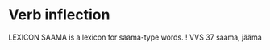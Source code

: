
# Verb inflection









































































 LEXICON SAAMA  is a lexicon for saama-type words. ! VVS 37   saama, jääma
























































































